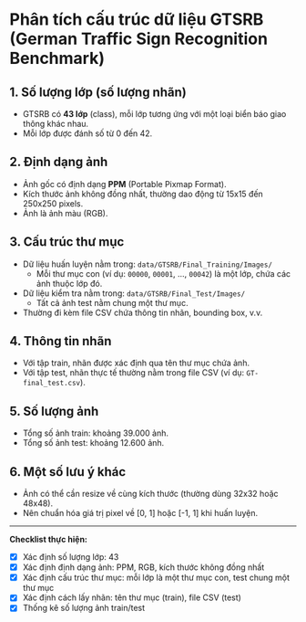 # Phân tích cấu trúc dữ liệu GTSRB (German Traffic Sign Recognition Benchmark)

## 1. Số lượng lớp (số lượng nhãn)
- GTSRB có **43 lớp** (class), mỗi lớp tương ứng với một loại biển báo giao thông khác nhau.
- Mỗi lớp được đánh số từ 0 đến 42.

## 2. Định dạng ảnh
- Ảnh gốc có định dạng **PPM** (Portable Pixmap Format).
- Kích thước ảnh không đồng nhất, thường dao động từ 15x15 đến 250x250 pixels.
- Ảnh là ảnh màu (RGB).

## 3. Cấu trúc thư mục
- Dữ liệu huấn luyện nằm trong: `data/GTSRB/Final_Training/Images/`
  - Mỗi thư mục con (ví dụ: `00000`, `00001`, ..., `00042`) là một lớp, chứa các ảnh thuộc lớp đó.
- Dữ liệu kiểm tra nằm trong: `data/GTSRB/Final_Test/Images/`
  - Tất cả ảnh test nằm chung một thư mục.
- Thường đi kèm file CSV chứa thông tin nhãn, bounding box, v.v.

## 4. Thông tin nhãn
- Với tập train, nhãn được xác định qua tên thư mục chứa ảnh.
- Với tập test, nhãn thực tế thường nằm trong file CSV (ví dụ: `GT-final_test.csv`).

## 5. Số lượng ảnh
- Tổng số ảnh train: khoảng 39.000 ảnh.
- Tổng số ảnh test: khoảng 12.600 ảnh.

## 6. Một số lưu ý khác
- Ảnh có thể cần resize về cùng kích thước (thường dùng 32x32 hoặc 48x48).
- Nên chuẩn hóa giá trị pixel về [0, 1] hoặc [-1, 1] khi huấn luyện.

---

**Checklist thực hiện:**
- [x] Xác định số lượng lớp: 43
- [x] Xác định định dạng ảnh: PPM, RGB, kích thước không đồng nhất
- [x] Xác định cấu trúc thư mục: mỗi lớp là một thư mục con, test chung một thư mục
- [x] Xác định cách lấy nhãn: tên thư mục (train), file CSV (test)
- [x] Thống kê số lượng ảnh train/test 